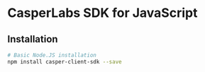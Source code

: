# CasperLabs SDK for JavaScript

## Installation

```bash
# Basic Node.JS installation
npm install casper-client-sdk --save
```
